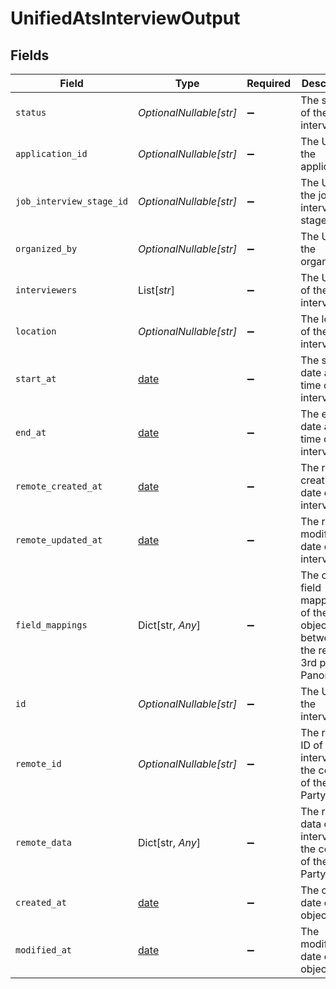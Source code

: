 # UnifiedAtsInterviewOutput


## Fields

| Field                                                                         | Type                                                                          | Required                                                                      | Description                                                                   |
| ----------------------------------------------------------------------------- | ----------------------------------------------------------------------------- | ----------------------------------------------------------------------------- | ----------------------------------------------------------------------------- |
| `status`                                                                      | *OptionalNullable[str]*                                                       | :heavy_minus_sign:                                                            | The status of the interview                                                   |
| `application_id`                                                              | *OptionalNullable[str]*                                                       | :heavy_minus_sign:                                                            | The UUID of the application                                                   |
| `job_interview_stage_id`                                                      | *OptionalNullable[str]*                                                       | :heavy_minus_sign:                                                            | The UUID of the job interview stage                                           |
| `organized_by`                                                                | *OptionalNullable[str]*                                                       | :heavy_minus_sign:                                                            | The UUID of the organizer                                                     |
| `interviewers`                                                                | List[*str*]                                                                   | :heavy_minus_sign:                                                            | The UUIDs of the interviewers                                                 |
| `location`                                                                    | *OptionalNullable[str]*                                                       | :heavy_minus_sign:                                                            | The location of the interview                                                 |
| `start_at`                                                                    | [date](https://docs.python.org/3/library/datetime.html#date-objects)          | :heavy_minus_sign:                                                            | The start date and time of the interview                                      |
| `end_at`                                                                      | [date](https://docs.python.org/3/library/datetime.html#date-objects)          | :heavy_minus_sign:                                                            | The end date and time of the interview                                        |
| `remote_created_at`                                                           | [date](https://docs.python.org/3/library/datetime.html#date-objects)          | :heavy_minus_sign:                                                            | The remote creation date of the interview                                     |
| `remote_updated_at`                                                           | [date](https://docs.python.org/3/library/datetime.html#date-objects)          | :heavy_minus_sign:                                                            | The remote modification date of the interview                                 |
| `field_mappings`                                                              | Dict[str, *Any*]                                                              | :heavy_minus_sign:                                                            | The custom field mappings of the object between the remote 3rd party & Panora |
| `id`                                                                          | *OptionalNullable[str]*                                                       | :heavy_minus_sign:                                                            | The UUID of the interview                                                     |
| `remote_id`                                                                   | *OptionalNullable[str]*                                                       | :heavy_minus_sign:                                                            | The remote ID of the interview in the context of the 3rd Party                |
| `remote_data`                                                                 | Dict[str, *Any*]                                                              | :heavy_minus_sign:                                                            | The remote data of the interview in the context of the 3rd Party              |
| `created_at`                                                                  | [date](https://docs.python.org/3/library/datetime.html#date-objects)          | :heavy_minus_sign:                                                            | The created date of the object                                                |
| `modified_at`                                                                 | [date](https://docs.python.org/3/library/datetime.html#date-objects)          | :heavy_minus_sign:                                                            | The modified date of the object                                               |